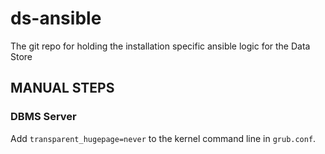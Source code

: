 # ds-ansible

The git repo for holding the installation specific ansible logic for the Data Store

## MANUAL STEPS

### DBMS Server

Add `transparent_hugepage=never` to the kernel command line in `grub.conf`.
